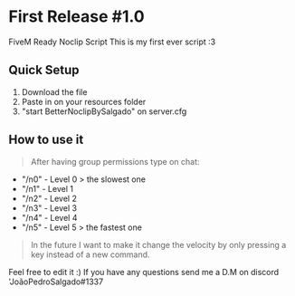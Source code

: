 # First Release #1.0 #
FiveM Ready Noclip Script
This is my first ever script :3

## Quick Setup ##
1. Download the file
2. Paste in on your resources folder
3. "start BetterNoclipBySalgado" on server.cfg

## How to use it ##
> After having group permissions type on chat:
* "/n0" - Level 0 > the slowest one
* "/n1" - Level 1
* "/n2" - Level 2
* "/n3" - Level 3
* "/n4" - Level 4
* "/n5" - Level 5 > the fastest one
> In the future I want to make it change the velocity by only pressing a key instead of a new command.

Feel free to edit it :)
If you have any questions send me a D.M on discord 'JoãoPedroSalgado#1337
